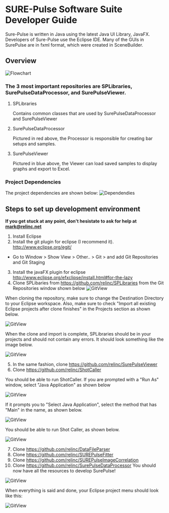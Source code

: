 # SURE-Pulse Software Suite Developer Guide
Sure-Pulse is written in Java using the latest Java UI Library, JavaFX. Developers of Sure-Pulse use the Eclipse IDE. Many of the GUIs in SurePulse are in fxml format, which were created in SceneBuilder.

## Overview
![Flowchart](https://github.com/relinc/SurePulseDataProcessor/blob/master/SUREPulseSoftwareFlowChart.png)

### The 3 most important repositories are SPLibraries, SurePulseDataProcessor, and SurePulseViewer.

1. SPLibraries

   Contains common classes that are used by SurePulseDataProcessor and SurePulseViewer
2. SurePulseDataProcessor

   Pictured in red above, the Processor is responsible for creating bar setups and samples.
3. SurePulseViewer

   Pictured in blue above, the Viewer can load saved samples to display graphs and export to Excel.
   
### Project Dependencies
The project dependencies are shown below:
![Dependendies](ProjectDependencies.png)

## Steps to set up development environment

**If you get stuck at any point, don't hesistate to ask for help at mark@relinc.net**

1. Install Eclipse
2. Install the git plugin for eclipse (I recommend it). http://www.eclipse.org/egit/
  * Go to Window > Show View > Other.. > Git > and add Git Repositories and Git Staging
3. Install the javaFX plugin for eclipse http://www.eclipse.org/efxclipse/install.html#for-the-lazy
4. Clone SPLibaries from https://github.com/relinc/SPLibraries from the Git Repositories window shown below
![GitView](GitRepoView.png)

When cloning the repository, make sure to change the Destination Directory to your Eclipse workspace. Also, make sure to check "Import all existing Eclipse projects after clone finishes" in the Projects section as shown below.

![GitView](CloneGit.png)

When the clone and import is complete, SPLibraries should be in your projects and should not contain any errors. It should look something like the image below.

![GitView](SPLibrariesInGit.png)

5. In the same fashion, clone https://github.com/relinc/SurePulseViewer
6. Clone https://github.com/relinc/ShotCaller

  You should be able to run ShotCaller. If you are prompted with a "Run As" window, select "Java Application" as shown below

![GitView](RunAs.png)

If it prompts you to "Select Java Application", select the method that has "Main" in the name, as shown below.

![GitView](MainMethod.png)

You should be able to run Shot Caller, as shown below.

![GitView](ShotCaller.png)

7. Clone https://github.com/relinc/DataFileParser
8. Clone https://github.com/relinc/SUREPulseFitter
9. Clone https://github.com/relinc/SUREPulseImageCorrelation
10. Clone https://github.com/relinc/SurePulseDataProcessor
You should now have all the resources to develop SurePulse! 

![GitView](Surepulse.png)

When everything is said and done, your Eclipse project menu should look like this:

![GitView](GitRepoFinal.png)
